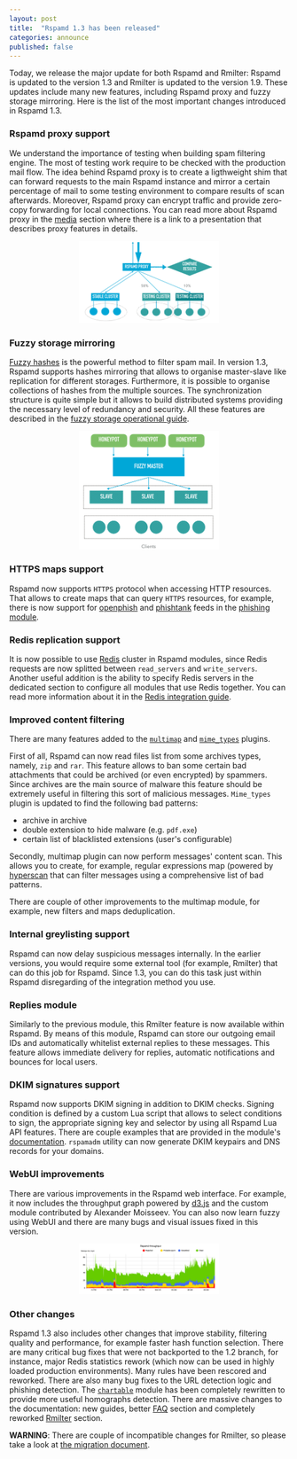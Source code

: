 ```yaml
---
layout: post
title:  "Rspamd 1.3 has been released"
categories: announce
published: false
---
```


Today, we release the major update for both Rspamd and Rmilter: Rspamd is updated to the version 1.3 and Rmilter is updated to the version 1.9. These updates include many new features, including Rspamd proxy and fuzzy storage mirroring. Here is the list of the most important changes introduced in Rspamd 1.3.

### Rspamd proxy support

We understand the importance of testing when building spam filtering engine. The most of testing work require to be checked with the production mail flow. The idea behind Rspamd proxy is to create a ligthweight shim that can forward requests to the main Rspamd instance and mirror a certain percentage of mail to some testing environment to compare results of scan afterwards. Moreover, Rspamd proxy can encrypt traffic and provide zero-copy forwarding for local connections. You can read more about Rspamd proxy in the [media](/media/) section where there is a link to a presentation that describes proxy features in details.

<center><img class="img-responsive" src="/img/rspamd_proxy.png" width="50%"></center>

### Fuzzy storage mirroring

[Fuzzy hashes](/doc/modules/fuzzy_check.html) is the powerful method to filter spam mail. In version 1.3, Rspamd supports hashes mirroring that allows to organise master-slave like replication for different storages. Furthermore, it is possible to organise collections of hashes from the multiple sources. The synchronization structure is quite simple but it allows to build distributed systems providing the necessary level of redundancy and security. All these features are described in the [fuzzy storage operational guide](/doc/fuzzy_storage.html).

<center><img class="img-responsive" src="/img/fuzzy_mirroring.png" width="50%"></center>

### HTTPS maps support

Rspamd now supports `HTTPS` protocol when accessing HTTP resources. That allows to create maps that can query `HTTPS` resources, for example, there is now support for [openphish](https://openphish.com) and [phishtank](https://phishtank.com) feeds in the [phishing module](/doc/modules/phishing.html).

### Redis replication support

It is now possible to use [Redis](https://redis.io) cluster in Rspamd modules, since Redis requests are now splitted between `read_servers` and `write_servers`. Another useful addition is the ability to specify Redis servers in the dedicated section to configure all modules that use Redis together. You can read more information about it in the [Redis integration guide](/doc/configuration/redis.html).

### Improved content filtering

There are many features added to the [`multimap`](/doc/modules/multimap.html) and [`mime_types`](/doc/modules/mime_types.html) plugins. 

First of all, Rspamd can now read files list from some archives types, namely, `zip` and `rar`. This feature allows to ban some certain bad attachments that could be archived (or even encrypted) by spammers. Since archives are the main source of malware this feature should be extremely useful in filtering this sort of malicious messages. `Mime_types` plugin is updated to find the following bad patterns:

* archive in archive
* double extension to hide malware (e.g. `pdf.exe`)
* certain list of blacklisted extensions (user's configurable)

Secondly, multimap plugin can now perform messages' content scan. This allows you to create, for example, regular expressions map (powered by [hyperscan](https://01.org/hyperscan/) that can filter messages using a comprehensive list of bad patterns.

There are couple of other improvements to the multimap module, for example, new filters and maps deduplication.

### Internal greylisting support

Rspamd can now delay suspicious messages internally. In the earlier versions, you would require some external tool (for example, Rmilter) that can do this job for Rspamd. Since 1.3, you can do this task just within Rspamd disregarding of the integration method you use.

### Replies module

Similarly to the previous module, this Rmilter feature is now available within Rspamd. By means of this module, Rspamd can store our outgoing email IDs and automatically whitelist external replies to these messages. This feature allows immediate delivery for replies, automatic notifications and bounces for local users.

### DKIM signatures support

Rspamd now supports DKIM signing in addition to DKIM checks. Signing condition is defined by a custom Lua script that allows to select conditions to sign, the appropriate signing key and selector by using all Rspamd Lua API features. There are couple examples that are provided in the module's [documentation](/doc/modules/dkim.html). `rspamadm` utility can now generate DKIM keypairs and DNS records for your domains.

### WebUI improvements

There are various improvements in the Rspamd web interface. For example, it now includes the throughput graph powered by [d3.js](https://d3js.org) and the custom module contributed by Alexander Moisseev. You can also now learn fuzzy using WebUI and there are many bugs and visual issues fixed in this version.

<center><img class="img-responsive" src="/img/rspamd_graph_webui.png" width="50%"></center>

### Other changes

Rspamd 1.3 also includes other changes that improve stability, filtering quality and performance, for example faster hash function selection. There are many critical bug fixes that were not backported to the 1.2 branch, for instance, major Redis statistics rework (which now can be used in highly loaded production environments). Many rules have been rescored and reworked. There are also many bug fixes to the URL detection logic and phishing detection. The [`chartable`](/doc/modules/chartable.html) module has been completely rewritten to provide more useful homographs detection. There are massive changes to the documentation: new guides, better [FAQ](/doc/faq.html) section and completely reworked [Rmilter](/rmilter/) section.

**WARNING**: There are couple of incompatible changes for Rmilter, so please take a look at [the migration document](/doc/migration.html).